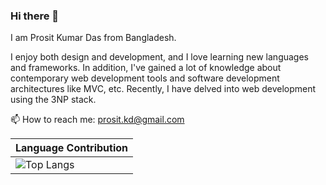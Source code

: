 ### Hi there 👋 
I am Prosit Kumar Das from Bangladesh.

I enjoy both design and development, and I love learning new languages and frameworks. In addition, I've gained a lot of knowledge about contemporary web development tools and software development architectures like MVC, etc. Recently, I have delved into web development using the 3NP stack.

📫 How to reach me: prosit.kd@gmail.com

| Language Contribution |
| --- |
| ![Top Langs](https://github-readme-stats.vercel.app/api/top-langs/?username=PrositKD&theme=tokyonight) |
